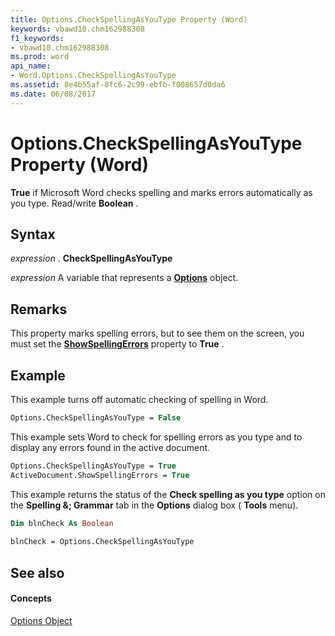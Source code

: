 ```yaml
---
title: Options.CheckSpellingAsYouType Property (Word)
keywords: vbawd10.chm162988308
f1_keywords:
- vbawd10.chm162988308
ms.prod: word
api_name:
- Word.Options.CheckSpellingAsYouType
ms.assetid: 8e4b55af-8fc6-2c99-ebfb-f008657d0da6
ms.date: 06/08/2017
---
```



# Options.CheckSpellingAsYouType Property (Word)

 **True** if Microsoft Word checks spelling and marks errors automatically as you type. Read/write **Boolean** .


## Syntax

 _expression_ . **CheckSpellingAsYouType**

 _expression_ A variable that represents a **[Options](options-object-word.md)** object.


## Remarks

This property marks spelling errors, but to see them on the screen, you must set the  **[ShowSpellingErrors](document-showspellingerrors-property-word.md)** property to **True** .


## Example

This example turns off automatic checking of spelling in Word.


```vb
Options.CheckSpellingAsYouType = False
```

This example sets Word to check for spelling errors as you type and to display any errors found in the active document.




```vb
Options.CheckSpellingAsYouType = True 
ActiveDocument.ShowSpellingErrors = True
```

This example returns the status of the  **Check spelling as you type** option on the **Spelling &; Grammar** tab in the **Options** dialog box ( **Tools** menu).




```vb
Dim blnCheck As Boolean 
 
blnCheck = Options.CheckSpellingAsYouType
```


## See also


#### Concepts


[Options Object](options-object-word.md)

